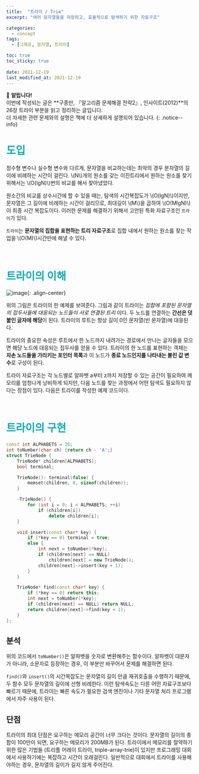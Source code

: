 ```yaml
---
title:  "트라이 / Trie"
excerpt: "여러 문자열들을 저장하고, 효율적으로 탐색하기 위한 자료구조"

categories:
  - concept
tags:
  - [그래프, 문자열, 트라이]

toc: true
toc_sticky: true
 
date: 2021-12-19
last_modified_at: 2021-12-19
---
```

📌 **알립니다!**<br>
이번에 작성되는 글은 **구종만, 『알고리즘 문제해결 전략2』, 인사이트(2012)**의 26장 트라이 부분을 읽고 정리하는 글입니다.<br>
더 자세한 관련 문제와의 설명은 책에 더 상세하게 설명되어 있습니다.
{: .notice--info}

# <span style = "color: #00adb5">도입</span>
정수형 변수나 실수형 변수와 다르게, 문자열을 비교하는데는 최악의 경우 분자열의 길이에 비례하는 시간이 걸린다. \\(N\\)개의 원소를 갖는 이진트리에서 원하는 원소를 찾기 위해서는 \\(O(lgN)\\)번의 비교를 해서 찾아냈었다.

원소간의 비교를 상수시간에 할 수 있을 때는, 탐색의 시간복잡도가 \\(O(lgN)\\)이지만, 문자열은 그 길이에 비례하는 시간이 걸리므로, 최대길이 \\(M\\)을 곱하여 \\(O(MlgN)\\)이 최종 시간 복잡도이다. 이러한 문제를 해결하기 위해서 고안된 특화 자료구조인 `트라이`가 있다. 

`트라이`는 **문자열의 집합을 표현하는 트리 자료구조**로 집합 내에서 원하는 원소를 찾는 작업을 \\(O(M)\\)시간만에 해낼 수 있다.

<br>

# <span style = "color: #00adb5">트라이의 이해</span>

![image](https://user-images.githubusercontent.com/91870042/146554534-d794356a-6e3b-42fe-b892-5b7b6df556e0.png){: .align-center}

위의 그림은 트라이의 한 예제를 보여준다. 그림과 같이 트라이는 *집합에 포함된 문자열의 접두사들에 대응되는 노드들이 서로 연결된 트리* 이다. 두 노드를 연결하는 **간선은 덧붙인 글자에 해당**이 된다. 트라이의 루트는 항상 길이 0인 문자열(빈 문자열)에 대응된다. 

트라이의 중요한 속성은 루트에서 한 노드까지 내려가는 경로에서 만나는 글자들을 모으면 해당 노드에 대응되는 접두사를 얻을 수 있다. 트라이의 한 노드를 표현하는 객체는 **자손 노드들을 가리키는 포인터 목록**과 이 노드가 **종료 노드인지를 나타내는 불린 값 변수**로 구성이 된다. 

트라이 자료구조는 각 노드별로 알파벳 a부터 z까지 저장할 수 있는 공간이 필요하여 메모리를 엄청나게 낭비하게 되지만, 다음 노드를 찾는 과정에서 어떤 탐색도 필요하지 않다는 장점이 있다. 다음은 트라이를 작성한 예제 코드이다.

<br>

# <span style = "color: #00adb5">트라이의 구현</span>
```cpp
const int ALPHABETS = 26;
int toNumber(char ch) {return ch - 'A';}
struct TrieNode {
    TrieNode* children[ALPHABETS];
    bool terminal;

    TrieNode(): terminal(false) {
        memset(children, 0, sizeof(children));
    }

    ~TrieNode() {
        for (int i = 0; i < ALPHABETS; ++i)
            if (children[i])
                delete children[i];
    }

    void insert(const char* key) {
        if (*key == 0) terminal = true;
        else {
            int next = toNumber(*key);
            if (children[next] == NULL)
                children[next] = new TrieNode();
            children[next]->insert(key + 1);
        }
    }

    TrieNode* find(const char* key) {
        if (*key == 0) return this;
        int next = toNumber(*key);
        if (children[next] == NULL) return NULL;
        return children[next]->find(key + 1);
    }
};
```

분석
---
위의 코드에서 `toNumber()`은 알파벳을 숫자로 변환해주는 함수이다. 알파벳이 대문자가 아니라, 소문자로 등장하는 경우, 이 부분만 바꾸어서 문제를 해결하면 된다.

`find()`와 `insert()`의 시간복잡도는 문자열의 길이 만큼 재귀호출을 수행하기 때문에, 두 함수 모두 문자열의 길이에 선형 비례한다. 이런 탐색속도는 다른 어떤 자료구조보다 빠르기 때문에, 트라이는 빠른 속도가 필요한 검색 엔진이나 기타 문자열 처리 프로그램에서 자주 사용이 된다.

단점
---
트라이의 최대 단점은 요구하는 메모리 공간이 너무 크다는 것이다. 문자열의 길이의 총합이 100만이 되면, 요구하는 메모리가 200MB가 된다. 트라이에서 메모리를 절약하기 위한 많은 기법들 (트리플 어레이 트라이, triple-array-trie)이 있지만 프로그래밍 대회에서 사용하기에는 복잡하고 시간이 오래걸린다. 일반적으로 대회에서 트라이를 사용해야하는 경우, 문자열의 길이가 길지 않게 주어진다.

